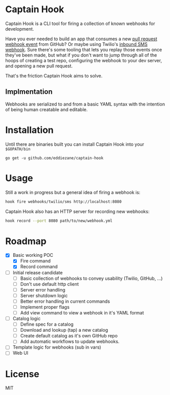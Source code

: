 # Captain Hook

Captain Hook is a CLI tool for firing a collection of known webhooks for development.

Have you ever needed to build an app that consumes a new [pull request webhook event](https://developer.github.com/v3/activity/events/types/#pullrequestevent) from GitHub? Or maybe using Twilio's [inbound SMS webhook](https://www.twilio.com/docs/usage/webhooks/sms-webhooks). Sure there's some tooling that lets you replay those events once they've been made, but what if you don't want to jump through all of the hoops of creating a test repo, configuring the webhook to your dev server, and opening a new pull request.

That's the friction Captain Hook aims to solve.

## Implmentation

Webhooks are serialized to and from a basic YAML syntax with the intention of being human creatable and editable.

# Installation 

Until there are binaries built you can install Captain Hook into your `$GOPATH/bin`

```
go get -u github.com/eddiezane/captain-hook
```

# Usage

Still a work in progress but a general idea of firing a webhook is:

```bash
hook fire webhooks/twilio/sms http://localhost:8080
```

Captain Hook also has an HTTP server for recording new webhooks:

```bash
hook record --port 8080 path/to/new/webhook.yml
```

# Roadmap

- [x] Basic working POC
  - [x] Fire command
  - [x] Record command
- [ ] Initial release candidate
  - [ ] Basic collection of webhooks to convey usability (Twilio, GitHub, ...)
  - [ ] Don't use default http client
  - [ ] Server error handling
  - [ ] Server shutdown logic
  - [ ] Better error handling in current commands
  - [ ] Implement proper flags
  - [ ] Add view command to view a webhook in it's YAML format
- [ ] Catalog logic
  - [ ] Define spec for a catalog
  - [ ] Download and lookup (tap) a new catalog
  - [ ] Create default catalog as it's own GitHub repo
  - [ ] Add automatic workflows to update webhooks.
- [ ] Template logic for webhooks (sub in vars)
- [ ] Web UI

# License

MIT

